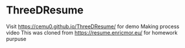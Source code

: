 # ThreeDResume
 Visit https://cemu0.github.io/ThreeDResume/ for demo
 Making process video 
 This was cloned from https://resume.enricmor.eu/ for homework purpuse 
